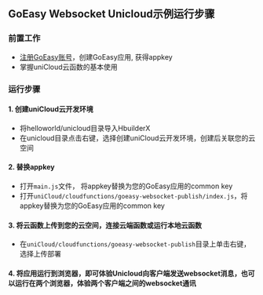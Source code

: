 ## GoEasy Websocket Unicloud示例运行步骤


### 前置工作
* [注册GoEasy账号](https://www.goeasy.io/cn/signup.html)，创建GoEasy应用, 获得appkey
* 掌握uniCloud云函数的基本使用

### 运行步骤

#### 1. 创建uniCloud云开发环境
* 将helloworld/unicloud目录导入HbuilderX
* 在unicloud目录点击右键，选择创建uniCloud云开发环境，创建后关联您的云空间

#### 2. 替换appkey
* 打开`main.js`文件， 将appkey替换为您的GoEasy应用的common key
* 打开`uniCloud/cloudfunctions/goeasy-websocket-publish/index.js`，将appkey替换为您的GoEasy应用的common key

#### 3. 将云函数上传到您的云空间，连接云端函数或运行本地云函数
* 在`uniCloud/cloudfunctions/goeasy-websocket-publish`目录上单击右键，选择上传部署

#### 4. 将应用运行到浏览器，即可体验Unicloud向客户端发送websocket消息，也可以运行在两个浏览器，体验两个客户端之间的websocket通讯





